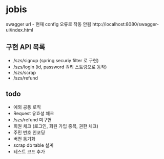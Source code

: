# jobis

swagger url - 현재 config 오류로 작동 안됨
http://localhost:8080/swagger-ui/index.html 


## 구현 API 목록 
- /szs/signup (spring securiy filter 로 구현) 
- /szs/login (id, password 쿼리 스트링으로 동작)
- /szs/scrap 
- /szs/refund

## todo
- 예외 공통 로직
- Request 유효성 체크
- /szs/refund 미구현
- 회원 체크 (로그인, 회원 가입 중복, 권한 체크) 
- 주민 번호 인코딩
- 버전 동기화
- scrap db table 설계
- 테스트 코드 추가
